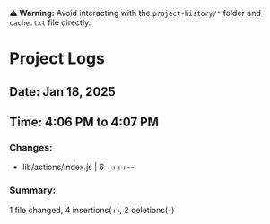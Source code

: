 **⚠️ Warning:** Avoid interacting with the `project-history/*` folder and `cache.txt` file directly.

# Project Logs

## Date: Jan 18, 2025

## Time: 4:06 PM to 4:07 PM

### Changes:
- lib/actions/index.js | 6 ++++--

### Summary:
 1 file changed, 4 insertions(+), 2 deletions(-)